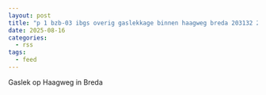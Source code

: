 ```yaml
---
layout: post
title: "p 1 bzb-03 ibgs overig gaslekkage binnen haagweg breda 203132 203092"
date: 2025-08-16
categories: 
  - rss
tags: 
  - feed
---
```


Gaslek op Haagweg in Breda
